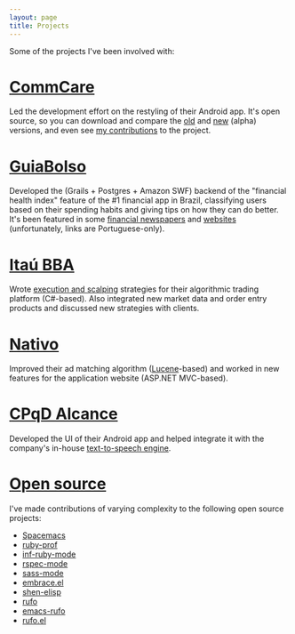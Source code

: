 ```yaml
---
layout: page
title: Projects
---
```


Some of the projects I've been involved with:

# [CommCare](http://www.dimagi.com/products/) #

Led the development effort on the restyling of their Android app. It's open source, so you can download and compare the [old](https://play.google.com/store/apps/details?id=org.commcare.dalvik&hl=en) and [new](http://jenkins.dimagi.com/view/CommCare%20Mobile/job/commcare-odk/) (alpha) versions, and even see [my contributions](https://github.com/dimagi/commcare-odk/commits?author=dcluna) to the project.

# [GuiaBolso](https://www.guiabolso.com.br/) #

Developed the (Grails + Postgres + Amazon SWF) backend of the "financial health index" feature of the #1 financial app in Brazil, classifying users based on their spending habits and giving tips on how they can do better. It's been featured in some [financial newspapers](http://economia.estadao.com.br/noticias/suas-contas,brasileiro-se-endivida--investe-menos-e-financas-se-deterioram-no-semestre,1740983) and [websites](http://www.arenadopavini.com.br/artigos/educacao-financeira/saude-financeira-brasileiro-piora-9-1o-semestre) (unfortunately, links are Portuguese-only).

# [Itaú BBA](https://www.itau.com.br/itaubba-en)  #

Wrote [execution and scalping](http://www.quora.com/How-do-trading-algorithms-work) strategies for their algorithmic trading platform (C#-based). Also integrated new market data and order entry products and discussed new strategies with clients.

# [Nativo](http://www.nativo.net/) #

Improved their ad matching algorithm ([Lucene](https://lucene.apache.org/core/)-based) and worked in new features for the application website (ASP.NET MVC-based).

# [CPqD Alcance](https://play.google.com/store/apps/details?id=br.com.cpqd.alcance&hl=en) #

Developed the UI of their Android app and helped integrate it with the company's in-house [text-to-speech engine](https://www.cpqd.com.br/textofala/telefonia/index.htm).

# [Open source](https://github.com/dcluna) #

I've made contributions of varying complexity to the following open source projects:

- [Spacemacs](https://github.com/syl20bnr/spacemacs/)
- [ruby-prof](https://github.com/ruby-prof/ruby-prof/)
- [inf-ruby-mode](https://github.com/nonsequitur/inf-ruby/)
- [rspec-mode](https://github.com/pezra/rspec-mode/)
- [sass-mode](https://github.com/nex3/sass-mode)
- [embrace.el](https://github.com/cute-jumper/embrace.el)
- [shen-elisp](https://github.com/deech/shen-elisp)
- [rufo](https://github.com/ruby-formatter/rufo)
- [emacs-rufo](https://github.com/aleandros/emacs-rufo)
- [rufo.el](https://github.com/danielma/rufo.el)

